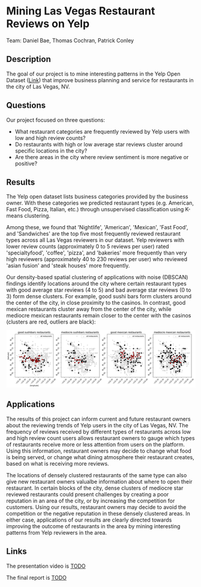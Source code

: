 # Mining Las Vegas Restaurant Reviews on Yelp

Team: Daniel Bae, Thomas Cochran, Patrick Conley

## Description

The goal of our project is to mine interesting patterns in the Yelp Open Dataset ([Link](https://www.yelp.com/dataset)) that improve business planning and service for restaurants in the city of Las Vegas, NV. 

## Questions

Our project focused on three questions:

* What restaurant categories are frequently reviewed by Yelp users with low and high review counts?
* Do restaurants with high or low average star reviews cluster around specific locations in the city?
* Are there areas in the city where review sentiment is more negative or positive?

## Results

The Yelp open dataset lists business categories provided by the business owner. With these categories we predicted restaurant types (e.g. American, Fast Food, Pizza, Italian, etc.) through unsupervised classification using K-means clustering. 

Among these, we found that 'Nightlife', 'American', 'Mexican', 'Fast Food', and 'Sandwiches' are the top five most frequently reviewed restaurant types across all Las Vegas reviewers in our dataset. Yelp reviewers with lower review counts (approximately 0 to 5 reviews per user) rated 'specialtyfood', 'coffee', 'pizza', and 'bakeries' more frequently than very high reviewers (approximately 40 to 230 reviews per user) who reviewed 'asian fusion' and 'steak houses' more frequently. 

Our density-based spatial clustering of applications with noise (DBSCAN) findings identify locations around the city where certain restaurant types with good average star reviews (4 to 5) and bad average star reviews (0 to 3) form dense clusters. For example, good sushi bars form clusters around the center of the city, in close proximity to the casinos. In contrast, good mexican restaurants cluster away from the center of the city, while mediocre mexican restaurants remain closer to the center with the casinos (clusters are red, outliers are black):


<img src="Analysis/Figures/fig2.png" raw=true>


## Applications

The results of this project can inform current and future restaurant owners about the reviewing trends of Yelp users in the city of Las Vegas, NV. The frequency of reviews received by different types of restaurants across low and high review count users allows restaurant owners to gauge which types of restaurants receive more or less attention from users on the platform. Using this information, restaurant owners may decide to change what food is being served, or change what dining atmosphere their restaurant creates, based on what is receiving more reviews. 


The locations of densely clustered restaurants of the same type can also give new restaurant owners valualbe information about where to open their restaurant. In certain blocks of the city, dense clusters of mediocre star reviewed restaurants could present challenges by creating a poor reputation in an area of the city, or by increasing the competition for customers. Using our results, restaurant owners may decide to avoid the competition or the negative reputation in these densely clustered areas. In either case, applications of our results are clearly directed towards improving the outcome of restaurants in the area by mining interesting patterns from Yelp reviewers in the area.


## Links

The presentation video is [TODO](https://www.python.org/)

The final report is [TODO](https://www.python.org/)
